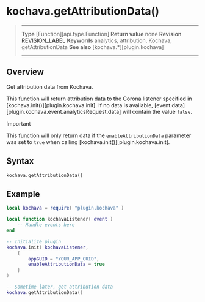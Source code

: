 # kochava.getAttributionData()

> --------------------- ------------------------------------------------------------------------------------------
> __Type__              [Function][api.type.Function]
> __Return value__		none
> __Revision__          [REVISION_LABEL](REVISION_URL)
> __Keywords__          analytics, attribution, Kochava, getAttributionData
> __See also__			[kochava.*][plugin.kochava]
> --------------------- ------------------------------------------------------------------------------------------


## Overview

Get attribution data from Kochava.

This function will return attribution data to the Corona listener specified in [kochava.init()][plugin.kochava.init]. If no data is available, [event.data][plugin.kochava.event.analyticsRequest.data] will contain the value `false`.

<div class="guide-notebox-imp">
<div class="notebox-title-imp">Important</div>

This function will only return data if the `enableAttributionData` parameter was set to `true` when calling [kochava.init()][plugin.kochava.init].

</div>


## Syntax

	kochava.getAttributionData()


## Example

``````lua
local kochava = require( "plugin.kochava" )

local function kochavaListener( event )
	-- Handle events here
end

-- Initialize plugin
kochava.init( kochavaListener,
	{
		appGUID = "YOUR_APP_GUID",
		enableAttributionData = true
	}
)

-- Sometime later, get attribution data
kochava.getAttributionData()
``````
